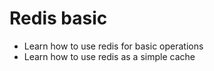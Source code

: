 # Redis basic
- Learn how to use redis for basic operations
- Learn how to use redis as a simple cache
